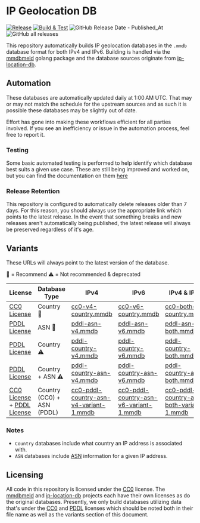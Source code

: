 # IP Geolocation DB

[![Release](https://github.com/HostByBelle/IP-Geolocation-DB/actions/workflows/release.yml/badge.svg)](https://github.com/HostByBelle/IP-Geolocation-DB/actions/workflows/release.yml)
[![Build & Test](https://github.com/HostByBelle/IP-Geolocation-DB/actions/workflows/build.yml/badge.svg)](https://github.com/HostByBelle/IP-Geolocation-DB/actions/workflows/build.yml)
![GitHub Release Date - Published_At](https://img.shields.io/github/release-date/HostByBelle/IP-Geolocation-DB)
![GitHub all releases](https://img.shields.io/github/downloads/HostByBelle/IP-Geolocation-DB/total?label=Weekly%20downloads)

This repository automatically builds IP geolocation databases in the `.mmdb` database format for both IPv4 and IPv6.
Building is handled via the [mmdbmeld](https://github.com/safing/mmdbmeld) golang package and the database sources originate from [ip-location-db](https://github.com/sapics/ip-location-db).

## Automation

These databases are automatically updated daily at 1:00 AM UTC. That may or may not match the schedule for the upstream sources and as such it is possible these databases may be slightly out of date.

Effort has gone into making these workflows efficient for all parties involved. If you see an inefficiency or issue in the automation process, feel free to report it.

### Testing

Some basic automated testing is performed to help identify which database best suits a given use case.
These are still being improved and worked on, but you can find the documentation on them [here](https://github.com/HostByBelle/IP-Geolocation-DB/blob/main/Testing.md)

### Release Retention

This repository is configured to automatically delete releases older than 7 days. For this reason, you should always use the appropriate link which points to the latest release. In the event that something breaks and new releases aren't automatically being published,  the latest release will always be preserved regardless of it's age.

## Variants

These URLs will always point to the latest version of the database.

🌟 = Recommend
⚠️ = Not recommended & deprecated

| License | Database Type | IPv4 | IPv6 | IPv4 & IPv6 |
|---------|---------------|------|------|------|
| [CC0 License](https://creativecommons.org/publicdomain/zero/1.0/) | Country 🌟 | [cc0-v4-country.mmdb](https://github.com/HostByBelle/IP-Geolocation-DB/releases/latest/download/cc0-v4-country.mmdb) | [cc0-v6-country.mmdb](https://github.com/HostByBelle/IP-Geolocation-DB/releases/latest/download/cc0-v6-country.mmdb) | [cc0-both-country.mmdb](https://github.com/HostByBelle/IP-Geolocation-DB/releases/latest/download/cc0-both-country.mmdb) |
| [PDDL License](https://opendatacommons.org/licenses/pddl/1-0/) | ASN 🌟 | [pddl-asn-v4.mmdb](https://github.com/HostByBelle/IP-Geolocation-DB/releases/latest/download/pddl-asn-v4.mmdb) | [pddl-asn-v6.mmdb](https://github.com/HostByBelle/IP-Geolocation-DB/releases/latest/download/pddl-asn-v6.mmdb) | [pddl-asn-both.mmdb](https://github.com/HostByBelle/IP-Geolocation-DB/releases/latest/download/pddl-asn-both.mmdb) |
| [PDDL License](https://opendatacommons.org/licenses/pddl/1-0/) | Country ⚠️ | [pddl-country-v4.mmdb](https://github.com/HostByBelle/IP-Geolocation-DB/releases/latest/download/pddl-country-v4.mmdb) | [pddl-country-v6.mmdb](https://github.com/HostByBelle/IP-Geolocation-DB/releases/latest/download/pddl-country-v6.mmdb) | [pddl-country-both.mmdb](https://github.com/HostByBelle/IP-Geolocation-DB/releases/latest/download/pddl-country-both.mmdb) |
| [PDDL License](https://opendatacommons.org/licenses/pddl/1-0/) | Country + ASN ⚠️ | [pddl-country-asn-v4.mmdb](https://github.com/HostByBelle/IP-Geolocation-DB/releases/latest/download/pddl-country-asn-v4.mmdb) | [pddl-country-asn-v6.mmdb](https://github.com/HostByBelle/IP-Geolocation-DB/releases/latest/download/pddl-country-asn-v6.mmdb) | [pddl-country-asn-both.mmdb](https://github.com/HostByBelle/IP-Geolocation-DB/releases/latest/download/pddl-country-asn-both.mmdb) |
| [CC0 License](https://creativecommons.org/publicdomain/zero/1.0/) + [PDDL License](https://opendatacommons.org/licenses/pddl/1-0/) | Country (CC0) + ASN (PDDL) | [cc0-pddl-country-asn-v4-variant-1.mmdb](https://github.com/HostByBelle/IP-Geolocation-DB/releases/latest/download/cc0-pddl-country-asn-v4-variant-1.mmdb) | [cc0-pddl-country-asn-v6-variant-1.mmdb](https://github.com/HostByBelle/IP-Geolocation-DB/releases/latest/download/cc0-pddl-country-asn-v6-variant-1.mmdb)| [cc0-pddl-country-asn-both-variant-1.mmdb](https://github.com/HostByBelle/IP-Geolocation-DB/releases/latest/download/cc0-pddl-country-asn-both-variant-1.mmdb)|

### Notes

- `Country` databases include what country an IP address is associated with.
- `ASN` databases include [ASN](https://www.arin.net/resources/guide/asn/) information for a given IP address.

## Licensing

All code in this repository is licensed under the [CC0](https://creativecommons.org/publicdomain/zero/1.0/) license. The [mmdbmeld](https://github.com/safing/mmdbmeld) and [ip-location-db](https://github.com/sapics/ip-location-db) projects each have their own licenses as do the original databases. Presently, we only build databases utilizing data that's under the [CC0](https://creativecommons.org/publicdomain/zero/1.0/) and [PDDL](https://opendatacommons.org/licenses/pddl/1-0/) licenses which should be noted both in their file name as well as the variants section of this document.
